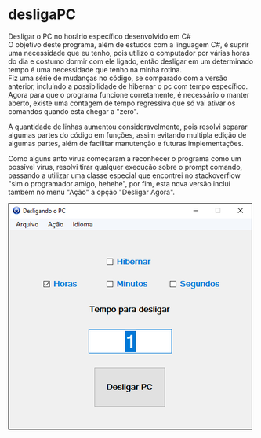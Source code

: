 # desligaPC
Desligar o PC no horário específico desenvolvido em C#
</br>
O objetivo deste programa, além de estudos com a linguagem C#, é suprir uma necessidade que eu tenho, pois utilizo o computador por várias horas do dia e costumo dormir com ele ligado, então desligar em um determinado tempo é uma necessidade que tenho na minha rotina.</br>
Fiz uma série de mudanças no código, se comparado com a versão anterior, incluindo a possibilidade de hibernar o pc com tempo específico. Agora para que o programa funcione corretamente, é necessário o manter aberto, existe uma contagem de tempo regressiva que só vai ativar os comandos quando esta chegar a "zero".

A quantidade de linhas aumentou consideravelmente, pois resolvi separar algumas partes do código em funções, assim evitando multipla edição de algumas partes, além de facilitar manutenção e futuras implementações.

Como alguns anto vírus começaram a reconhecer o programa como um possível vírus, resolvi tirar qualquer execução sobre o prompt comando, passando a utilizar uma classe especial que encontrei no stackoverflow "sim o programador amigo, hehehe", por fim, esta nova versão incluí também no menu "Ação" a opção "Desligar Agora".
</br>

![Alt text](/img/Desliga.jpg?raw=true "Desliga o PC")
</br>

